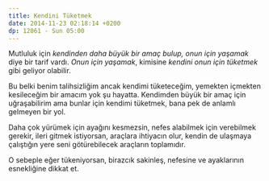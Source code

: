 ```yaml
---
title: Kendini Tüketmek
date: 2014-11-23 02:18:14 +0200
dp: 12061 - Sun 05:00
---
```


Mutluluk için *kendinden daha büyük bir amaç bulup, onun için yaşamak*
diye bir tarif vardı. *Onun için yaşamak*, kimisine *kendini onun için
tüketmek* gibi geliyor olabilir.

Bu belki benim talihsizliğim ancak kendimi tüketeceğim, yemekten
içmekten kesileceğim bir amacım yok şu hayatta. Kendimden büyük bir amaç
için uğraşabilirim ama bunlar için kendimi tüketmek, bana pek de anlamlı
gelmeyen bir yol.

Daha çok yürümek için ayağını kesmezsin, nefes alabilmek için verebilmek
gerekir, ileri gitmek istiyorsan, araçlara ihtiyacın olur, kendin de
ulaşmaya çalıştığın yere seni götürebilecek araçların toplamıdır.

O sebeple eğer tükeniyorsan, birazcık sakinleş, nefesine ve ayaklarının
esnekliğine dikkat et.
